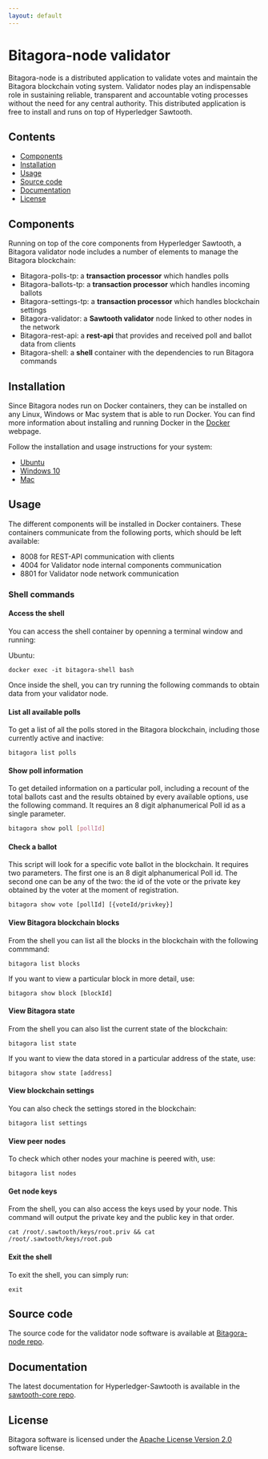 ```yaml
---
layout: default
---
```

# Bitagora-node validator

Bitagora-node is a distributed application to validate votes and maintain the Bitagora
blockchain voting system. Validator nodes play an indispensable role in sustaining reliable,
transparent and accountable voting processes without the need for any central
authority. This distributed application is free to install and runs on top of Hyperledger
Sawtooth.

## Contents

- [Components](#components)
- [Installation](#installation)
- [Usage](#usage)
- [Source code](#source-code)
- [Documentation](#documentation)
- [License](#license)

## Components

Running on top of the core components from Hyperledger Sawtooth, a Bitagora validator node
includes a number of elements to manage the Bitagora blockchain:

- Bitagora-polls-tp: a **transaction processor** which handles polls
- Bitagora-ballots-tp:  a **transaction processor** which handles incoming ballots
- Bitagora-settings-tp: a **transaction processor** which handles blockchain settings
- Bitagora-validator: a **Sawtooth validator** node linked to other nodes in the network
- Bitagora-rest-api: a **rest-api** that provides and received poll and ballot data from clients
- Bitagora-shell: a **shell** container with the dependencies to run Bitagora commands

## Installation

Since Bitagora nodes run on Docker containers, they can be installed on any Linux, Windows or Mac system 
that is able to run Docker. You can find more information about installing and running Docker in the [Docker](https://www.docker.com/what-docker) webpage.

Follow the installation and usage instructions for your system:

- [Ubuntu](./ubuntu.md)
- [Windows 10](./windows-10.md)
- [Mac](./mac.md)

## Usage

The different components will be installed in Docker containers. These containers 
communicate from the following ports, which should be left available:

- 8008 for REST-API communication with clients
- 4004 for Validator node internal components communication
- 8801 for Validator node network communication

### Shell commands

#### Access the shell

You can access the shell container by openning a terminal window and running:

Ubuntu:

```
docker exec -it bitagora-shell bash
```

Once inside the shell, you can try running the following commands to obtain data from your
validator node.

#### List all available polls

To get a list of all the polls stored in the Bitagora blockchain, including those
currently active and inactive:

```
bitagora list polls
```

#### Show poll information

To get detailed information on a particular poll, including a recount of
the total ballots cast and the results obtained by every available options, use
the following command. It requires an 8 digit alphanumerical Poll id as a single parameter.

```bash
bitagora show poll [pollId]
```

#### Check a ballot

This script will look for a specific vote ballot in the blockchain. It requires two parameters.
The first one is an 8 digit alphanumerical Poll id. The second one can be any of the two: 
the id of the vote or the private key obtained by the voter at the moment of registration.

```
bitagora show vote [pollId] [{voteId/privkey}]
```

#### View Bitagora blockchain blocks

From the shell you can list all the blocks in the blockchain with the following commmand:

```
bitagora list blocks
```

If you want to view a particular block in more detail, use:

```
bitagora show block [blockId] 
```

#### View Bitagora state

From the shell you can also list the current state of the blockchain:

```
bitagora list state
```

If you want to view the data stored in a particular address of the state, use:

```
bitagora show state [address]
```

#### View blockchain settings

You can also check the settings stored in the blockchain:

```
bitagora list settings
```

#### View peer nodes

To check which other nodes your machine is peered with, use:

```
bitagora list nodes
```
#### Get node keys

From the shell, you can also access the keys used by your node. This command will output
the private key and the public key in that order.

```
cat /root/.sawtooth/keys/root.priv && cat /root/.sawtooth/keys/root.pub
```

#### Exit the shell

To exit the shell, you can simply run:

```
exit
```

## Source code

The source code for the validator node software is available at
[Bitagora-node repo](https://github.com/Bitagora/bitagora-node).

## Documentation

The latest documentation for Hyperledger-Sawtooth is available in the
[sawtooth-core repo](https://github.com/hyperledger/sawtooth-core).

## License

Bitagora software is licensed under the [Apache License Version 2.0](http://www.apache.org/licenses/LICENSE-2.0)
software license.
